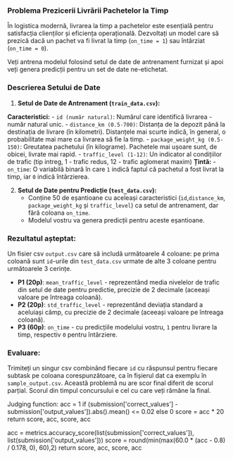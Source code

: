 ### Problema Prezicerii Livrării Pachetelor la Timp

În logistica modernă, livrarea la timp a pachetelor este esențială pentru satisfacția clienților și eficiența operațională. 
Dezvoltați un model care să prezică dacă un pachet va fi livrat la timp (`on_time = 1`) sau întârziat (`on_time = 0`). 

Veți antrena modelul folosind setul de date de antrenament furnizat și apoi veți genera predicții pentru un set de date ne-etichetat.

### Descrierea Setului de Date

1. **Setul de Date de Antrenament (`train_data.csv`):**
   
**Caracteristici:**
     - `id (număr natural)`: Numărul care identifică livrarea - număr natural unic.
     - `distance_km (0.5-700)`: Distanța de la depozit până la destinația de livrare (în kilometri). Distanțele mai scurte indică, în general, o probabilitate mai mare ca livrarea să fie la timp.
     - `package_weight_kg (0.5-150)`: Greutatea pachetului (în kilograme). Pachetele mai ușoare sunt, de obicei, livrate mai rapid.
     - `traffic_level (1-12)`: Un indicator al condițiilor de trafic (tip intreg, 1 - trafic redus, 12 - trafic aglomerat maxim)
**Țintă:**
     - `on_time`: O variabilă binară în care `1` indică faptul că pachetul a fost livrat la timp, iar `0` indică întârzierea.

2. **Setul de Date pentru Predicție (`test_data.csv`):**
   - Conține 50 de eșantioane cu aceleași caracteristici (`id`,`distance_km`, `package_weight_kg` și `traffic_level`) ca setul de antrenament, dar fără coloana `on_time`.
   - Modelul vostru va genera predicții pentru aceste eșantioane.

### Rezultatul așteptat: 
   Un fisier csv `output.csv` care să includă următoarele 4 coloane: pe prima coloană sunt `id`-urile din `test_data.csv` urmate de alte 3 coloane pentru următoarele 3 cerințe. 
- **P1 (20p)**: `mean_traffic_level` - reprezentând media nivelelor de trafic din setul de date pentru predictie, precizie de 2 decimale (aceeași valoare pe întreaga coloană).
- **P2 (20p)**: `std_traffic_level` - reprezentând deviația standard a aceluiași câmp, cu precizie de 2 decimale  (aceeași valoare pe întreaga coloană).
- **P3 (60p)**: `on_time` - cu predicțiile modelului vostru, `1` pentru livrare la timp, respectiv `0` pentru întârziere.

### Evaluare:
Trimiteți un singur csv combinând fiecare `id` cu răspunsul pentru fiecare subtask pe coloana corespunzătoare, ca în fișierul dat ca exemplu în `sample_output.csv`.
Această problemă nu are scor final diferit de scorul parțial. Scorul din timpul concursului e cel cu care veți rămâne la final.

Judging function:
acc = 1 if (submission['correct_values'] - submission['output_values']).abs().mean() <= 0.02 else 0
score = acc * 20
return score, acc, score, acc

acc = metrics.accuracy_score(list(submission['correct_values']), list(submission['output_values']))
score = round(min(max(60.0 * (acc - 0.8) / 0.178, 0), 60),2)
return score, acc, score, acc